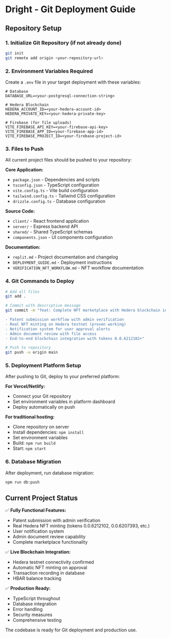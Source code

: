 # Dright - Git Deployment Guide

## Repository Setup

### 1. Initialize Git Repository (if not already done)
```bash
git init
git remote add origin <your-repository-url>
```

### 2. Environment Variables Required
Create a `.env` file in your target deployment with these variables:
```
# Database
DATABASE_URL=<your-postgresql-connection-string>

# Hedera Blockchain
HEDERA_ACCOUNT_ID=<your-hedera-account-id>
HEDERA_PRIVATE_KEY=<your-hedera-private-key>

# Firebase (for file uploads)
VITE_FIREBASE_API_KEY=<your-firebase-api-key>
VITE_FIREBASE_APP_ID=<your-firebase-app-id>
VITE_FIREBASE_PROJECT_ID=<your-firebase-project-id>
```

### 3. Files to Push
All current project files should be pushed to your repository:

**Core Application:**
- `package.json` - Dependencies and scripts
- `tsconfig.json` - TypeScript configuration
- `vite.config.ts` - Vite build configuration
- `tailwind.config.ts` - Tailwind CSS configuration
- `drizzle.config.ts` - Database configuration

**Source Code:**
- `client/` - React frontend application
- `server/` - Express backend API
- `shared/` - Shared TypeScript schemas
- `components.json` - UI components configuration

**Documentation:**
- `replit.md` - Project documentation and changelog
- `DEPLOYMENT_GUIDE.md` - Deployment instructions
- `VERIFICATION_NFT_WORKFLOW.md` - NFT workflow documentation

### 4. Git Commands to Deploy
```bash
# Add all files
git add .

# Commit with descriptive message
git commit -m "feat: Complete NFT marketplace with Hedera blockchain integration

- Patent submission workflow with admin verification
- Real NFT minting on Hedera testnet (proven working)
- Notification system for user approval alerts
- Admin document review with file access
- End-to-end blockchain integration with tokens 0.0.6212102+"

# Push to repository
git push -u origin main
```

### 5. Deployment Platform Setup
After pushing to Git, deploy to your preferred platform:

**For Vercel/Netlify:**
- Connect your Git repository
- Set environment variables in platform dashboard
- Deploy automatically on push

**For traditional hosting:**
- Clone repository on server
- Install dependencies: `npm install`
- Set environment variables
- Build: `npm run build`
- Start: `npm start`

### 6. Database Migration
After deployment, run database migration:
```bash
npm run db:push
```

## Current Project Status

✅ **Fully Functional Features:**
- Patent submission with admin verification
- Real Hedera NFT minting (tokens 0.0.6212102, 0.0.6207393, etc.)
- User notification system
- Admin document review capability
- Complete marketplace functionality

✅ **Live Blockchain Integration:**
- Hedera testnet connectivity confirmed
- Automatic NFT minting on approval
- Transaction recording in database
- HBAR balance tracking

✅ **Production Ready:**
- TypeScript throughout
- Database integration
- Error handling
- Security measures
- Comprehensive testing

The codebase is ready for Git deployment and production use.